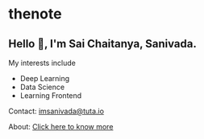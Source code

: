 # thenote

## Hello 👋, I'm Sai Chaitanya, Sanivada.

My interests include
 - Deep Learning
 - Data Science
 - Learning Frontend

Contact: <imsanivada@tuta.io>

About: [Click here to know more](about.md)
